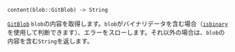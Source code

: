 ```
content(blob::GitBlob) -> String
```

[`GitBlob`](@ref) `blob`の内容を取得します。`blob`がバイナリデータを含む場合（[`isbinary`](@ref)を使用して判断できます）、エラーをスローします。それ以外の場合は、`blob`の内容を含む`String`を返します。
